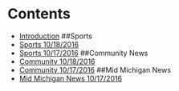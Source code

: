 # Contents

* [Introduction](README.md)
##Sports
* [Sports 10/18/2016](_post/athletics-10182016md.md)
* [Sports 10/17/2016](_posts/2016-10-16-shepherd-athletics-10162016.md)
##Community News
* [Community 10/18/2016](_post/community-10182016md.md)
* [Community 10/17/2016](communitynews.md)
##Mid Michigan News
* [Mid Michigan News 10/17/2016](_post/midmichigannews-10172016md.md)

